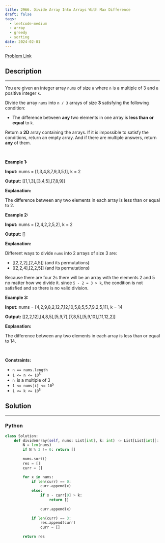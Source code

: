 ```yaml
---
title: 2966. Divide Array Into Arrays With Max Difference
draft: false
tags: 
  - leetcode-medium
  - array
  - greedy
  - sorting
date: 2024-02-01
---
```


[Problem Link](https://leetcode.com/problems/divide-array-into-arrays-with-max-difference/)

## Description

---
<p>You are given an integer array <code>nums</code> of size <code>n</code> where <code>n</code> is a multiple of 3 and a positive integer <code>k</code>.</p>

<p>Divide the array <code>nums</code> into <code>n / 3</code> arrays of size <strong>3</strong> satisfying the following condition:</p>

<ul>
	<li>The difference between <strong>any</strong> two elements in one array is <strong>less than or equal</strong> to <code>k</code>.</li>
</ul>

<p>Return a <strong>2D</strong> array containing the arrays. If it is impossible to satisfy the conditions, return an empty array. And if there are multiple answers, return <strong>any</strong> of them.</p>

<p>&nbsp;</p>
<p><strong class="example">Example 1:</strong></p>

<div class="example-block">
<p><strong>Input:</strong> <span class="example-io">nums = [1,3,4,8,7,9,3,5,1], k = 2</span></p>

<p><strong>Output:</strong> <span class="example-io">[[1,1,3],[3,4,5],[7,8,9]]</span></p>

<p><strong>Explanation:</strong></p>

<p>The difference between any two elements in each array is less than or equal to 2.</p>
</div>

<p><strong class="example">Example 2:</strong></p>

<div class="example-block">
<p><strong>Input:</strong> <span class="example-io">nums = [2,4,2,2,5,2], k = 2</span></p>

<p><strong>Output:</strong> <span class="example-io">[]</span></p>

<p><strong>Explanation:</strong></p>

<p>Different ways to divide <code>nums</code> into 2 arrays of size 3 are:</p>

<ul>
	<li>[[2,2,2],[2,4,5]] (and its permutations)</li>
	<li>[[2,2,4],[2,2,5]] (and its permutations)</li>
</ul>

<p>Because there are four 2s there will be an array with the elements 2 and 5 no matter how we divide it. since <code>5 - 2 = 3 &gt; k</code>, the condition is not satisfied and so there is no valid division.</p>
</div>

<p><strong class="example">Example 3:</strong></p>

<div class="example-block">
<p><strong>Input:</strong> <span class="example-io">nums = [4,2,9,8,2,12,7,12,10,5,8,5,5,7,9,2,5,11], k = 14</span></p>

<p><strong>Output:</strong> <span class="example-io">[[2,2,12],[4,8,5],[5,9,7],[7,8,5],[5,9,10],[11,12,2]]</span></p>

<p><strong>Explanation:</strong></p>

<p>The difference between any two elements in each array is less than or equal to 14.</p>
</div>

<p>&nbsp;</p>
<p><strong>Constraints:</strong></p>

<ul>
	<li><code>n == nums.length</code></li>
	<li><code>1 &lt;= n &lt;= 10<sup>5</sup></code></li>
	<li><code>n </code>is a multiple of 3</li>
	<li><code>1 &lt;= nums[i] &lt;= 10<sup>5</sup></code></li>
	<li><code>1 &lt;= k &lt;= 10<sup>5</sup></code></li>
</ul>


## Solution

---
### Python
``` py title='divide-array-into-arrays-with-max-difference'
class Solution:
    def divideArray(self, nums: List[int], k: int) -> List[List[int]]:
        N = len(nums)
        if N % 3 != 0: return []
        
        nums.sort()
        res = []
        curr = []

        for x in nums:
            if len(curr) == 0:
                curr.append(x)
            else:
                if x - curr[0] > k:
                    return []
                
                curr.append(x)
            
            if len(curr) == 3:
                res.append(curr)
                curr = []
        
        return res
```

